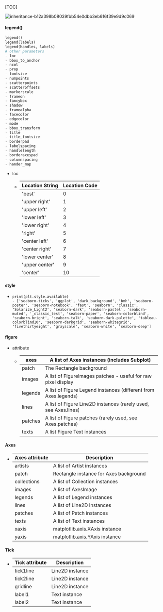[TOC]

![inheritance-b12a398b08039fbb54e0dbb3eb616f39e9d9c069](D:\project\pycon\matplotlib.org\img\inheritance-b12a398b08039fbb54e0dbb3eb616f39e9d9c069.webp)



#### legend()

```python
legend()
legend(labels)
legend(handles, labels)
# other parameters
- loc
- bbox_to_anchor
- ncol
- prop
- fontsize
- numpoints
- scatterpoints
- scatteroffsets
- markerscale
- frameon
- fancybox
- shadow
- framealpha
- facecolor
- edgecolor
- mode
- bbox_transform
- title
- title_fontsize
- borderpad
- labelspacing
- handlelength
- borderaxespad
- columnspacing
- hander_map
```

- loc

  

  - | Location String | Location Code |
    | --------------- | ------------- |
    | 'best'          | 0             |
    | 'upper right'   | 1             |
    | 'upper left'    | 2             |
    | 'lower left'    | 3             |
    | 'lower right'   | 4             |
    | 'right'         | 5             |
    | 'center left'   | 6             |
    | 'center right'  | 7             |
    | 'lower center'  | 8             |
    | 'upper center'  | 9             |
    | 'center'        | 10            |

#### style

- ```
  print(plt.style.available)
  - ['seaborn-ticks', 'ggplot', 'dark_background', 'bmh', 'seaborn-poster', 'seaborn-notebook', 'fast', 'seaborn', 'classic', 'Solarize_Light2', 'seaborn-dark', 'seaborn-pastel', 'seaborn-muted', '_classic_test', 'seaborn-paper', 'seaborn-colorblind', 'seaborn-bright', 'seaborn-talk', 'seaborn-dark-palette', 'tableau-colorblind10', 'seaborn-darkgrid', 'seaborn-whitegrid', 'fivethirtyeight', 'grayscale', 'seaborn-white', 'seaborn-deep']
  ```

#### figure

- attribute

  

  - | axes    | A list of Axes instances (includes Subplot)                  |
    | ------- | ------------------------------------------------------------ |
    | patch   | The Rectangle background                                     |
    | images  | A list of FigureImages patches - useful for raw pixel display |
    | legends | A list of Figure Legend instances (different from Axes.legends) |
    | lines   | A list of Figure Line2D instances (rarely used, see Axes.lines) |
    | patches | A list of Figure patches (rarely used, see Axes.patches)     |
    | texts   | A list Figure Text instances                                 |

#### Axes



- | Axes attribute | Description                            |
  | -------------- | -------------------------------------- |
  | artists        | A list of Artist instances             |
  | patch          | Rectangle instance for Axes background |
  | collections    | A list of Collection instances         |
  | images         | A list of AxesImage                    |
  | legends        | A list of Legend instances             |
  | lines          | A list of Line2D instances             |
  | patches        | A list of Patch instances              |
  | texts          | A list of Text instances               |
  | xaxis          | matplotlib.axis.XAxis instance         |
  | yaxis          | matplotlib.axis.YAxis instance         |

#### Tick



- | Tick attribute | Description     |
  | -------------- | --------------- |
  | tick1line      | Line2D instance |
  | tick2line      | Line2D instance |
  | gridline       | Line2D instance |
  | label1         | Text instance   |
  | label2         | Text instance   |

